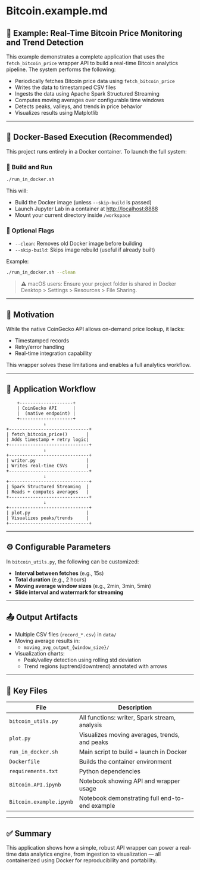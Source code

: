 
# Bitcoin.example.md

## 📌 Example: Real-Time Bitcoin Price Monitoring and Trend Detection

This example demonstrates a complete application that uses the `fetch_bitcoin_price` wrapper API to build a real-time Bitcoin analytics pipeline. The system performs the following:

- Periodically fetches Bitcoin price data using `fetch_bitcoin_price`
- Writes the data to timestamped CSV files
- Ingests the data using Apache Spark Structured Streaming
- Computes moving averages over configurable time windows
- Detects peaks, valleys, and trends in price behavior
- Visualizes results using Matplotlib

---

## 🐳 Docker-Based Execution (Recommended)

This project runs entirely in a Docker container. To launch the full system:

### 🧪 Build and Run

```bash
./run_in_docker.sh
```

This will:
- Build the Docker image (unless `--skip-build` is passed)
- Launch Jupyter Lab in a container at [http://localhost:8888](http://localhost:8888)
- Mount your current directory inside `/workspace`

### 🧹 Optional Flags

- `--clean`: Removes old Docker image before building
- `--skip-build`: Skips image rebuild (useful if already built)

Example:

```bash
./run_in_docker.sh --clean
```

> ⚠️ macOS users: Ensure your project folder is shared in Docker Desktop > Settings > Resources > File Sharing.

---

## 🧠 Motivation

While the native CoinGecko API allows on-demand price lookup, it lacks:
- Timestamped records
- Retry/error handling
- Real-time integration capability

This wrapper solves these limitations and enables a full analytics workflow.

---

## 🔁 Application Workflow

        +--------------------+
        | CoinGecko API      |
        |  (native endpoint) |
        +--------------------+
                  ↓
    +------------------------------+
    | fetch_bitcoin_price()       |
    | Adds timestamp + retry logic|
    +------------------------------+
                  ↓
    +------------------------------+
    | writer.py                   |
    | Writes real-time CSVs       |
    +------------------------------+
                  ↓
    +------------------------------+
    | Spark Structured Streaming  |
    | Reads + computes averages   |
    +------------------------------+
                  ↓
    +------------------------------+
    | plot.py                     |
    | Visualizes peaks/trends     |
    +------------------------------+

---

## ⚙️ Configurable Parameters

In `bitcoin_utils.py`, the following can be customized:
- **Interval between fetches** (e.g., 15s)
- **Total duration** (e.g., 2 hours)
- **Moving average window sizes** (e.g., 2min, 3min, 5min)
- **Slide interval and watermark for streaming**

---

## 📤 Output Artifacts

- Multiple CSV files (`record_*.csv`) in `data/`
- Moving average results in:
  - `moving_avg_output_{window_size}/`
- Visualization charts:
  - Peak/valley detection using rolling std deviation
  - Trend regions (uptrend/downtrend) annotated with arrows

---

## 📂 Key Files

| File                    | Description                                      |
|-------------------------|--------------------------------------------------|
| `bitcoin_utils.py`      | All functions: writer, Spark stream, analysis    |
| `plot.py`               | Visualizes moving averages, trends, and peaks    |
| `run_in_docker.sh`      | Main script to build + launch in Docker          |
| `Dockerfile`            | Builds the container environment                 |
| `requirements.txt`      | Python dependencies                              |
| `Bitcoin.API.ipynb`     | Notebook showing API and wrapper usage           |
| `Bitcoin.example.ipynb` | Notebook demonstrating full end-to-end example   |

---

## ✅ Summary

This application shows how a simple, robust API wrapper can power a real-time data analytics engine, from ingestion to visualization — all containerized using Docker for reproducibility and portability.
